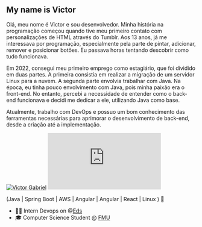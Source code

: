 ## My name is Victor
Olá, meu nome é Victor e sou desenvolvedor. Minha história na programação começou quando tive meu primeiro contato com personalizações de HTML através do Tumblr. Aos 13 anos, já me interessava por programação, especialmente pela parte de pintar, adicionar, remover e posicionar botões. Eu passava horas tentando descobrir como tudo funcionava.

Em 2022, consegui meu primeiro emprego como estagiário, que foi dividido em duas partes. A primeira consistia em realizar a migração de um servidor Linux para a nuvem. A segunda parte envolvia trabalhar com Java. Na época, eu tinha pouco envolvimento com Java, pois minha paixão era o front-end. No entanto, percebi a necessidade de entender como o back-end funcionava e decidi me dedicar a ele, utilizando Java como base.

Atualmente, trabalho com DevOps e possuo um bom conhecimento das ferramentas necessárias para aprimorar o desenvolvimento de back-end, desde a criação até a implementação.

[![Victor Gabriel ](https://img.shields.io/badge/Victor%20Gabriel-white?style=flat&logo=linkedin&logoColor=blue&link=https://www.linkedin.com/in/victordotjava/)](https://www.linkedin.com/in/victordotjava/)
[![Gmail](https://img.shields.io/badge/Gmail-white?style=flat&logo=Gmail&logoColor=blue&link=mailto:seuendereço@gmail.com)](mailto:seuendereço@gmail.com)

(Java | Spring Boot | AWS | Angular | Angular | React | Linux ) 🚀
- 👩‍💻 Intern Devops on @[Eds](https://www.linkedin.com/company/extremedigitalsolutions/mycompany/verification/)
- 🎓 Computer Science Student @ [FMU](https://portal.fmu.br/)


<div align="left">
  
 </div>
